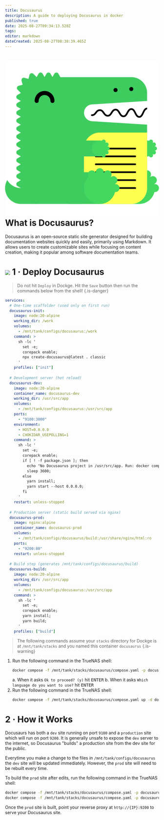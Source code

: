 ```yaml
---
title: Docusaurus
description: A guide to deploying Docusaurus in docker
published: true
date: 2025-08-27T09:34:13.528Z
tags: 
editor: markdown
dateCreated: 2025-08-27T08:38:39.465Z
---
```


# <img src="/docusaurus.png" class="tab-icon"> What is Docusaurus?
Docusaurus is an open-source static site generator designed for building documentation websites quickly and easily, primarily using Markdown. It allows users to create customizable sites while focusing on content creation, making it popular among software documentation teams.

# <img src="/docker.png" class="tab-icon"> 1 · Deploy Docusaurus

> Do not hit `Deploy` in Dockge. Hit the `Save` button then run the commands below from the shell!
{.is-danger}


```yaml
services:
  # One-time scaffolder (used only on first run)
  docusaurus-init:
    image: node:20-alpine
    working_dir: /work
    volumes:
      - /mnt/tank/configs/docusaurus:/work
    command: >
      sh -lc '
        set -e;
        corepack enable;
        npx create-docusaurus@latest . classic
      '
    profiles: ["init"]

  # Development server (hot reload)
  docusaurus-dev:
    image: node:20-alpine
    container_name: docusaurus-dev
    working_dir: /usr/src/app
    volumes:
      - /mnt/tank/configs/docusaurus:/usr/src/app
    ports:
      - "9100:3000"
    environment:
      - HOST=0.0.0.0
      - CHOKIDAR_USEPOLLING=1
    command: >
      sh -lc '
        set -e;
        corepack enable;
        if [ ! -f package.json ]; then
          echo "No Docusaurus project in /usr/src/app. Run: docker compose run --rm docusaurus-init";
          sleep 3600;
        else
          yarn install;
          yarn start --host 0.0.0.0;
        fi
      '
    restart: unless-stopped

  # Production server (static build served via nginx)
  docusaurus-prod:
    image: nginx:alpine
    container_name: docusaurus-prod
    volumes:
      - /mnt/tank/configs/docusaurus/build:/usr/share/nginx/html:ro
    ports:
      - "9200:80"
    restart: unless-stopped

  # Build step (generates /mnt/tank/configs/docusaurus/build)
  docusaurus-build:
    image: node:20-alpine
    working_dir: /usr/src/app
    volumes:
      - /mnt/tank/configs/docusaurus:/usr/src/app
    command: >
      sh -lc '
        set -e;
        corepack enable;
        yarn install;
        yarn build;
      '
    profiles: ["build"]
```
> The following commands assume your `stacks` directory for Dockge is at `/mnt/tank/stacks` and you named this container `docusaurus`
{.is-warning}


1. Run the following command in the TrueNAS shell:
    ```bash
    docker compose -f /mnt/tank/stacks/docusaurus/compose.yaml -p docusaurus run --rm docusaurus-init
    ```
	a.  When it asks `Ok to proceed? (y)` hit <kbd>ENTER</kbd>
  b. When it asks `Which language do you want to use?`  hit <kbd>ENTER</kbd>
1. Run the following command in the TrueNAS shell:
    ```bash
    docker compose -f /mnt/tank/stacks/docusaurus/compose.yaml up -d docusaurus-dev
    ```

# 2 · How it Works

Docusaurs has both a `dev` site running on port `9100` and a `production` site which will run on port `9200`. It is generally unsafe to expose the `dev` server to the internet, so Docusaurus "builds" a production site from the dev site for the public.

Everytime you make a change to the files in `/mnt/tank/configs/docusaurus` the `dev` site will be updated immediately. However, the `prod` site will need to be rebuilt every time. 

To build the `prod` site after edits, run the following command in the TrueNAS shell:
```bash
docker compose -f /mnt/tank/stacks/docusaurus/compose.yaml -p docusaurus run --rm --profile build docusaurus-build && \
docker compose -f /mnt/tank/stacks/docusaurus/compose.yaml -p docusaurus up -d docusaurus-prod
```

Once the `prod` site is built, point your reverse proxy at `http://{IP}:9200` to serve your Docusaurus site. 